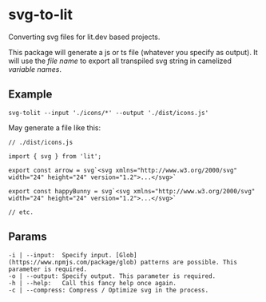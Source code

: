 # svg-to-lit
Converting svg files for lit.dev based projects.

This package will generate a js or ts file (whatever you specify as output). It will use the *file name* to export all transpiled svg string in camelized *variable names*.

## Example

```
svg-tolit --input './icons/*' --output './dist/icons.js'
```
May generate a file like this: 
```
// ./dist/icons.js

import { svg } from 'lit';

export const arrow = svg`<svg xmlns="http://www.w3.org/2000/svg" width="24" height="24" version="1.2">...</svg>`

export const happyBunny = svg`<svg xmlns="http://www.w3.org/2000/svg" width="24" height="24" version="1.2">...</svg>`

// etc.
```

## Params

```
-i | --input:  Specify input. [Glob](https://www.npmjs.com/package/glob) patterns are possible. This parameter is required.
-o | --output: Specify output. This parameter is required.
-h | --help:   Call this fancy help once again.
-c | --compress: Compress / Optimize svg in the process.
```